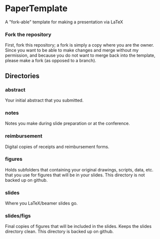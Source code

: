 # PaperTemplate
A "fork-able" template for making a presentation via LaTeX

### Fork the repository
First, fork this repository; a fork is simply a copy where you are the owner.
Since you want to be able to make changes and merge without my permission, and because you do not want to merge back into the template, please make a fork (as opposed to a branch).

## Directories

### abstract
Your initial abstract that you submitted.

### notes
Notes you make during slide preparation or at the conference.

### reimbursement
Digital copies of receipts and reimbursement forms.

### figures
Holds subfolders that containing your original drawings, scripts, data, etc. that you use for figures that will be in your slides.
This directory is not backed up on github.

### slides
Where you LaTeX/beamer slides go.

### slides/figs
Final copies of figures that will be included in the slides. Keeps the slides directory clean.
This directory is backed up on github.

